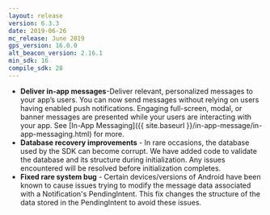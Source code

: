 ```yaml
---
layout: release
version: 6.3.3
date: 2019-06-26
mc_release: June 2019
gps_version: 16.0.0
alt_beacon_version: 2.16.1
min_sdk: 16
compile_sdk: 28
---
```

* **Deliver in-app messages**-Deliver relevant, personalized messages to your app’s users. You can now send messages without relying on users having enabled push notifications. Engaging full-screen, modal, or banner messages are presented while your users are interacting with your app. See [In-App Messaging]({{ site.baseurl }}/in-app-message/in-app-messaging.html) for more.
* **Database recovery improvements** - In rare occasions, the database used by the SDK can become corrupt.  We have added code to validate the database and its structure during initialization.  Any issues encountered will be resolved before initialization completes.
* **Fixed rare system bug** - Certain devices/versions of Android have been known to cause issues trying to modify the message data associated with a Notification's PendingIntent.  This fix changes the structure of the data stored in the PendingIntent to avoid these issues.